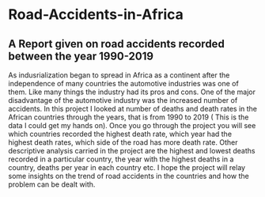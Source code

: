 # Road-Accidents-in-Africa
##  A Report given on road accidents recorded between the year 1990-2019
As indusrialization began to spread in Africa as a continent after the independence of many countries the automotive industries was one of them.
Like many things the industry had its pros and cons. One of the major disadvantage of the automotive industry was the increased number of accidents. 
In this project I looked at number of deaths and death rates in the African countries through the years, that is from 1990 to 2019 ( This is the data I could get my hands on).
Once you go through the project you will see which countries recorded the highest death rate, which year had the highest death rates, which side of the road has more death rate.
Other descriptive analysis carried in the project are the highest and lowest deaths recorded in a particular country, the year with the highest deaths in a country, deaths per year in each country etc.
I hope the project will relay some insights on the trend of road accidents in the countries and how the problem can be dealt with.
